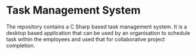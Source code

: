 # Task Management System
The repository contains a C Sharp based task management system. It is a desktop based application that can be used by an organisation to schedule task within the employees and used that for collaborative project completion.
